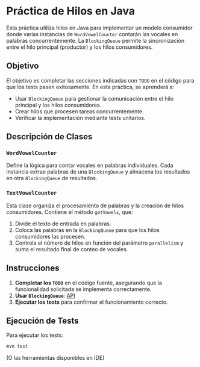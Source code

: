 # Práctica de Hilos en Java

Esta práctica utiliza hilos en Java para implementar un modelo consumidor donde varias instancias de `WordVowelCounter` contarán las vocales en palabras concurrentemente. La `BlockingQueue` permite la sincronización entre el hilo principal (productor) y los hilos consumidores.

## Objetivo

El objetivo es completar las secciones indicadas con `TODO` en el código para que los tests pasen exitosamente. En esta práctica, se aprenderá a:

- Usar `BlockingQueue` para gestionar la comunicación entre el hilo principal y los hilos consumidores.
- Crear hilos que procesen tareas concurrentemente.
- Verificar la implementación mediante tests unitarios.

## Descripción de Clases

### `WordVowelCounter`
Define la lógica para contar vocales en palabras individuales. Cada instancia extrae palabras de una `BlockingQueue` y almacena los resultados en otra `BlockingQueue` de resultados.

### `TextVowelCounter`
Esta clase organiza el procesamiento de palabras y la creación de hilos consumidores. Contiene el método `getVowels`, que:
1. Divide el texto de entrada en palabras.
2. Coloca las palabras en la `BlockingQueue` para que los hilos consumidores las procesen.
3. Controla el número de hilos en función del parámetro `parallelism` y suma el resultado final de conteo de vocales.

## Instrucciones

1. **Completar los `TODO`** en el código fuente, asegurando que la funcionalidad solicitada se implementa correctamente.
2. **Usar `BlockingQueue`**: [API](https://docs.oracle.com/javase/8/docs/api/java/util/concurrent/BlockingQueue.html)
3. **Ejecutar los tests** para confirmar el funcionamiento correcto.

## Ejecución de Tests

Para ejecutar los tests:

```bash
mvn test
```

(O las herramientas disponibles en IDE)

